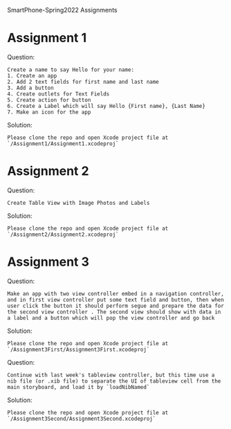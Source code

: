 
SmartPhone-Spring2022 Assignments

# Assignment 1
Question: 
```
Create a name to say Hello for your name:
1. Create an app
2. Add 2 text fields for first name and last name
3. Add a button 
4. Create outlets for Text Fields
5. Create action for button
6. Create a Label which will say Hello {First name}, {Last Name}
7. Make an icon for the app
```
Solution: 
```
Please clone the repo and open Xcode project file at `/Assignment1/Assignment1.xcodeproj`
```
# Assignment 2
Question: 
```
Create Table View with Image Photos and Labels
```
Solution: 
```
Please clone the repo and open Xcode project file at `/Assignment2/Assignment2.xcodeproj`
```
# Assignment 3
Question: 
```
Make an app with two view controller embed in a navigation controller, and in first view controller put some text field and button, then when user click the button it should perform segue and prepare the data for the second view controller . The second view should show with data in a label and a button which will pop the view controller and go back
```
Solution: 
```
Please clone the repo and open Xcode project file at `/Assignment3First/Assignment3First.xcodeproj`
```
Question: 
```
Continue with last week's tableview controller, but this time use a nib file (or .xib file) to separate the UI of tableview cell from the main storyboard, and load it by `loadNibNamed`
```
Solution: 
```
Please clone the repo and open Xcode project file at `/Assignment3Second/Assignment3Second.xcodeproj`
```



